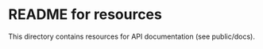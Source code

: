 # README for resources

This directory contains resources for API documentation (see public/docs). 


